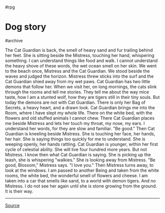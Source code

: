  #rpg
# Dog story
#archive 

The Cat Guardian is back, the smell of heavy sand and fur trailing behind her feet. She is sitting beside the Mistress, touching her hand, whispering something. I can understand things like food and walk. I cannot understand the heavy shove of these words, the wet ocean smell on her skin.
We went to the beach once, Mistress and the Cat Guardian. We stood beside the waves and judged the horizon. Mistress threw sticks into the surf and the Cat Guardian shied away from my wet paws.
Cat Guardian has two little demons that follow her. When we visit her, on long mornings, the cats slink through the rooms and tell me stories. They tell me about the way mice taste, how I am a stunted wolf, how they are tigers still in their tiny souls.
But today the demons are not with Cat Guardian. There is only her Bag of Secrets, a heavy heart, and a drawn look.
Cat Guardian brings me into the Room, where I have slept my whole life. There on the white bed, with the flowers and old stuffed animals I cannot chew. There Cat Guardian places me beside Mistress and lets her touch my throat, my nose, my ears.
I understand her words, for they are slow and familiar. "Be good."
Then Cat Guardian is kneeling beside Mistress. She is touching her face, her hands, her hair. She is saying things too quickly for me to understand. She is weeping openly, her hands rattling. Cat Guardian is younger, within her first cycle of celestial ability. She will live four hundred more years.
But not Mistress. I know then what Cat Guardian is saying. She is picking up the leash, she is whispering "walkies." She is looking away from Mistress.
"Be good, Blossom," Mistress says. "I love you."
Then Mistress turns away, to look at the windows. I am passed to another Being and taken from the white rooms, the white bed, the wonderful smell of flowers and cheese. I am taken into a car that smells like sand, to a world with demon tigers.
And no Mistress.
I do not see her again until she is stone growing from the ground.
It is their way.

---

[Source](https://www.reddit.com/r/WritingPrompts/comments/5e6rcz/wp_in_the_canine_world_humans_are_celestial/daab2l3/)
